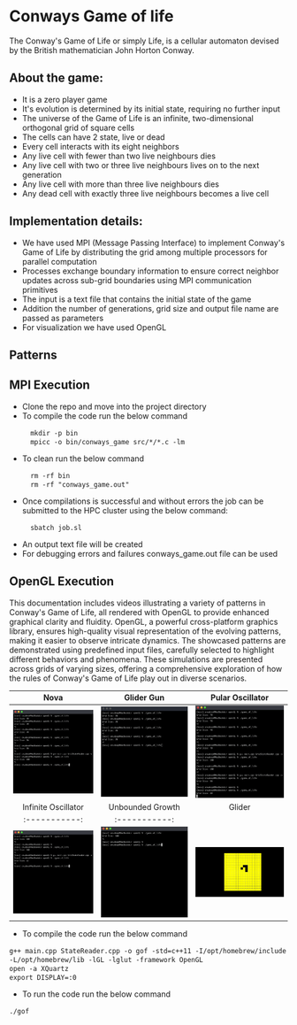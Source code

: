 # Conways Game of life
The Conway's Game of Life or simply Life, is a cellular automaton devised by the British mathematician John Horton Conway.

## About the game:
* It is a zero player game
* It's evolution is determined by its initial state, requiring no further input
* The universe of the Game of Life is an infinite, two-dimensional orthogonal grid of square cells
* The cells can have 2 state, live or dead
* Every cell interacts with its eight neighbors
* Any live cell with fewer than two live neighbours dies
* Any live cell with two or three live neighbours lives on to the next generation
* Any live cell with more than three live neighbours dies
* Any dead cell with exactly three live neighbours becomes a live cell

## Implementation details:
* We have used MPI (Message Passing Interface) to implement Conway's Game of Life by distributing the grid among multiple processors for parallel computation
* Processes exchange boundary information to ensure correct neighbor updates across sub-grid boundaries using MPI communication primitives
* The input is a text file that contains the initial state of the game
* Addition the number of generations, grid size and output file name are passed as parameters
* For visualization we have used OpenGL 

## Patterns

## MPI Execution
* Clone the repo and move into the project directory
* To compile the code run the below command
  ```
    mkdir -p bin
    mpicc -o bin/conways_game src/*/*.c -lm
  ``` 
* To clean run the below command
  ```
    rm -rf bin
    rm -rf "conways_game.out"
  ``` 
* Once compilations is successful and without errors the job can be submitted to the HPC cluster using the below command:
  ```
    sbatch job.sl
  ```
* An output text file will be created
* For debugging errors and failures conways_game.out file can be used

## OpenGL Execution
This documentation includes videos illustrating a variety of patterns in Conway's Game of Life, all rendered with OpenGL to provide enhanced graphical clarity and fluidity. OpenGL, a powerful cross-platform graphics library, ensures high-quality visual representation of the evolving patterns, making it easier to observe intricate dynamics. The showcased patterns are demonstrated using predefined input files, carefully selected to highlight different behaviors and phenomena. These simulations are presented across grids of varying sizes, offering a comprehensive exploration of how the rules of Conway's Game of Life play out in diverse scenarios.



| Nova | Glider Gun | Pular Oscillator |
|:-----------:|:-----------:|:----------:|
| ![nova](src/OpenGl/gif/nova.gif) | ![gl](src/OpenGl/gif/glider-gun.gif) | ![po](src/OpenGl/gif/pular_oscillator.gif) |
| Infinite Oscillator | Unbounded Growth | Glider
|:-----------:|:-----------:||:-----------:|
| ![io](src/OpenGl/gif/infinite-osc.gif) | ![ug](src/OpenGl/gif/unbounded-growth.gif) | ![gli](src/OpenGl/gif/glider.gif)

* To compile the code run the below command
```
g++ main.cpp StateReader.cpp -o gof -std=c++11 -I/opt/homebrew/include -L/opt/homebrew/lib -lGL -lglut -framework OpenGL
open -a XQuartz
export DISPLAY=:0

``` 

* To run the code run the below command
``` 
./gof
```
  
